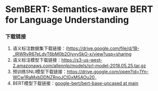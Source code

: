 # SemBERT: Semantics-aware BERT for Language Understanding

### **下载链接**

1) 语义标注数据集下载链接：(https://drive.google.com/file/d/1B-_IRWRvR67eLdvT6bM0b2OiyvySkO-x/view?usp=sharing
1) 语义标注模型下载链接：https://s3-us-west-2.amazonaws.com/allennlp/models/srl-model-2018.05.25.tar.gz
1) 预训练SNLI模型下载链接：https://drive.google.com/open?id=1Yn-WCw1RaMxbDDNZRnoJCIGxMSAOu20_
1) BERT模型下载链接：[google-bert/bert-base-uncased at main](https://huggingface.co/google-bert/bert-base-uncased/tree/main)

